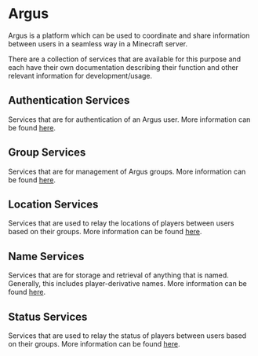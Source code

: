 # Argus

Argus is a platform which can be used to coordinate and share information
between users in a seamless way in a Minecraft server.

There are a collection of services that are available for this purpose and
each have their own documentation describing their function and other relevant
information for development/usage.

## Authentication Services

Services that are for authentication of an Argus user. More information can be
found
[here](./argus-auth-services/README.md).

## Group Services

Services that are for management of Argus groups. More information can be found
[here](./argus-group-services/README.md).

## Location Services

Services that are used to relay the locations of players between users based on
their groups. More information can be found
[here](./argus-location-services/README.md).

## Name Services

Services that are for storage and retrieval of anything that is named. Generally,
this includes player-derivative names. More information can be found
[here](./argus-name-services/README.md).

## Status Services

Services that are used to relay the status of players between users based on
their groups. More information can be found
[here](./argus-status-services/README.md).
